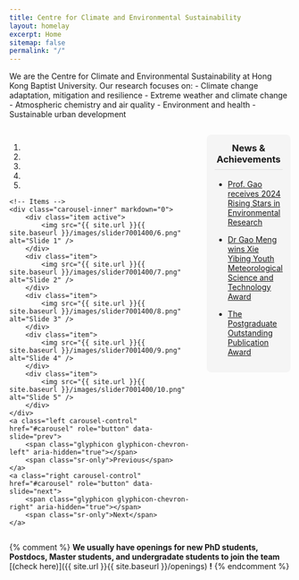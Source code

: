 ```yaml
---
title: Centre for Climate and Environmental Sustainability
layout: homelay
excerpt: Home
sitemap: false
permalink: "/"
---
```


We are the Centre for Climate and Environmental Sustainability at Hong Kong Baptist University. Our research focuses on:
    - Climate change adaptation, mitigation and resilience
    - Extreme weather and climate change  
    - Atmospheric chemistry and air quality
    - Environment and health
    - Sustainable urban development

<div style="display: flex; gap: 2em; margin-top: 2em;">
<div style="flex: 3;">

<div markdown="0" id="carousel" class="carousel slide" data-ride="carousel" data-interval="5000" data-pause="hover" >
    <!-- Menu -->
    <ol class="carousel-indicators">
        <li data-target="#carousel" data-slide-to="0" class="active"></li>
        <li data-target="#carousel" data-slide-to="1"></li>
        <li data-target="#carousel" data-slide-to="2"></li>
        <li data-target="#carousel" data-slide-to="3"></li>
        <li data-target="#carousel" data-slide-to="4"></li>
    </ol>

    <!-- Items -->
    <div class="carousel-inner" markdown="0">
        <div class="item active">
            <img src="{{ site.url }}{{ site.baseurl }}/images/slider7001400/6.png" alt="Slide 1" />
        </div>
        <div class="item">
            <img src="{{ site.url }}{{ site.baseurl }}/images/slider7001400/7.png" alt="Slide 2" />
        </div>
        <div class="item">
            <img src="{{ site.url }}{{ site.baseurl }}/images/slider7001400/8.png" alt="Slide 3" />
        </div>
        <div class="item">
            <img src="{{ site.url }}{{ site.baseurl }}/images/slider7001400/9.png" alt="Slide 4" />
        </div>
        <div class="item">
            <img src="{{ site.url }}{{ site.baseurl }}/images/slider7001400/10.png" alt="Slide 5" />
        </div>
    </div>
    <a class="left carousel-control" href="#carousel" role="button" data-slide="prev">
        <span class="glyphicon glyphicon-chevron-left" aria-hidden="true"></span>
        <span class="sr-only">Previous</span>
    </a>
    <a class="right carousel-control" href="#carousel" role="button" data-slide="next">
        <span class="glyphicon glyphicon-chevron-right" aria-hidden="true"></span>
        <span class="sr-only">Next</span>
    </a>
</div>

</div>

<div style="flex: 1.0; padding: 1em; background: #f5f5f5; border-radius: 8px; max-width: 250px; height: fit-content;">

<h3 style="text-align: center; margin-top: 0; padding-bottom: 0.5em; border-bottom: 1px solid #ddd;">News & Achievements</h3>

* [Prof. Gao receives 2024 Rising Stars in Environmental Research](https://pubs.acs.org/journal/aeacc4)

* [Dr Gao Meng wins Xie Yibing Youth Meteorological Science and Technology Award](https://www.hkbu.edu.hk/en/whats-new/discover-hkbu/2022/nov-2022/hkbu-researcher-wins-xie-yibing-youth-meteorological-science-and-technology-award.html)

* [The Postgraduate Outstanding Publication Award](https://geog.hkbu.edu.hk/page/72/)

</div>
</div>

{% comment %}
**We usually have openings for new PhD students, Postdocs, Master students, and undergradate students to join the team** [(check here)]({{ site.url }}{{ site.baseurl }}/openings) **!**
{% endcomment %}
